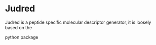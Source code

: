 # Judred

Judred is a peptide specific molecular descriptor generator, it is loosely based on the 

[Mordred]: https://github.com/mordred-descriptor/mordred	"Mordred"

 python package

